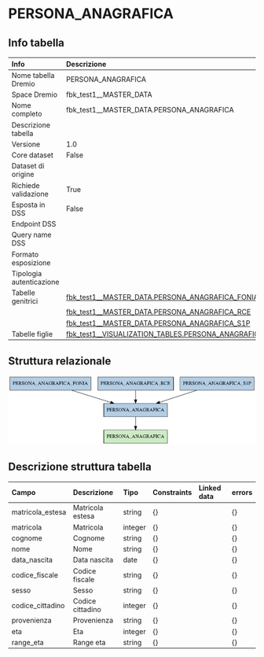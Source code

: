 # PERSONA_ANAGRAFICA

## Info tabella

| Info                     | Descrizione                                                                                                                         |
|:-------------------------|:------------------------------------------------------------------------------------------------------------------------------------|
| Nome tabella Dremio      | PERSONA_ANAGRAFICA                                                                                                                  |
| Space Dremio             | fbk_test1__MASTER_DATA                                                                                                              |
| Nome completo            | fbk_test1__MASTER_DATA.PERSONA_ANAGRAFICA                                                                                           |
| Descrizione tabella      |                                                                                                                                     |
| Versione                 | 1.0                                                                                                                                 |
| Core dataset             | False                                                                                                                               |
| Dataset di origine       |                                                                                                                                     |
| Richiede validazione     | True                                                                                                                                |
| Esposta in DSS           | False                                                                                                                               |
| Endpoint DSS             |                                                                                                                                     |
| Query name DSS           |                                                                                                                                     |
| Formato esposizione      |                                                                                                                                     |
| Tipologia autenticazione |                                                                                                                                     |
| Tabelle genitrici        | [fbk_test1__MASTER_DATA.PERSONA_ANAGRAFICA_FONIA](/Documentation/fbk_test1__MASTER_DATA/PERSONA_ANAGRAFICA_FONIA/markdown.md)       |
|                          | [fbk_test1__MASTER_DATA.PERSONA_ANAGRAFICA_RCE](/Documentation/fbk_test1__MASTER_DATA/PERSONA_ANAGRAFICA_RCE/markdown.md)           |
|                          | [fbk_test1__MASTER_DATA.PERSONA_ANAGRAFICA_S1P](/Documentation/fbk_test1__MASTER_DATA/PERSONA_ANAGRAFICA_S1P/markdown.md)           |
| Tabelle figlie           | [fbk_test1__VISUALIZATION_TABLES.PERSONA_ANAGRAFICA](/Documentation/fbk_test1__VISUALIZATION_TABLES/PERSONA_ANAGRAFICA/markdown.md) |

## Struttura relazionale

![PERSONA_ANAGRAFICA](./graph_png.png)

## Descrizione struttura tabella

| Campo            | Descrizione      | Tipo    | Constraints   | Linked data   | errors   |
|:-----------------|:-----------------|:--------|:--------------|:--------------|:---------|
| matricola_estesa | Matricola estesa | string  | {}            |               | {}       |
| matricola        | Matricola        | integer | {}            |               | {}       |
| cognome          | Cognome          | string  | {}            |               | {}       |
| nome             | Nome             | string  | {}            |               | {}       |
| data_nascita     | Data nascita     | date    | {}            |               | {}       |
| codice_fiscale   | Codice fiscale   | string  | {}            |               | {}       |
| sesso            | Sesso            | string  | {}            |               | {}       |
| codice_cittadino | Codice cittadino | integer | {}            |               | {}       |
| provenienza      | Provenienza      | string  | {}            |               | {}       |
| eta              | Eta              | integer | {}            |               | {}       |
| range_eta        | Range eta        | string  | {}            |               | {}       |
